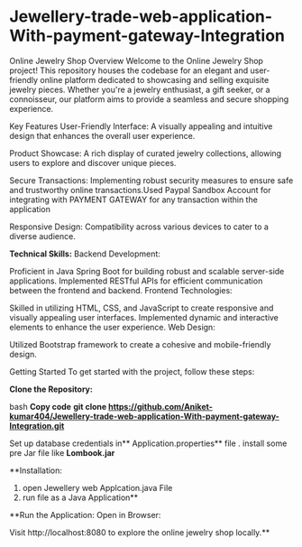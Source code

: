 # Jewellery-trade-web-application-With-payment-gateway-Integration

Online Jewelry Shop
Overview
Welcome to the Online Jewelry Shop project! This repository houses the codebase for an elegant and user-friendly online platform dedicated to showcasing and selling exquisite jewelry pieces. Whether you're a jewelry enthusiast, a gift seeker, or a connoisseur, our platform aims to provide a seamless and secure shopping experience.

Key Features
User-Friendly Interface: A visually appealing and intuitive design that enhances the overall user experience.

Product Showcase: A rich display of curated jewelry collections, allowing users to explore and discover unique pieces.

Secure Transactions: Implementing robust security measures to ensure safe and trustworthy online transactions.Used Paypal Sandbox Account for integrating with PAYMENT GATEWAY for any transaction within the application

Responsive Design: Compatibility across various devices to cater to a diverse audience.


**Technical Skills:**
Backend Development:

Proficient in Java Spring Boot for building robust and scalable server-side applications.
Implemented RESTful APIs for efficient communication between the frontend and backend.
Frontend Technologies:

Skilled in utilizing HTML, CSS, and JavaScript to create responsive and visually appealing user interfaces.
Implemented dynamic and interactive elements to enhance the user experience.
Web Design:

Utilized Bootstrap framework to create a cohesive and mobile-friendly design.

Getting Started
To get started with the project, follow these steps:

**Clone the Repository:**

bash
**Copy code**
**git clone https://github.com/Aniket-kumar404/Jewellery-trade-web-application-With-payment-gateway-Integration.git**

Set up database credentials in** Application.properties** file .
install some pre Jar file like
**Lombook.jar**

**Installation:
1) open Jewellery web Applcation.java File
2) run file as a Java Application**

**Run the Application:
Open in Browser:

Visit http://localhost:8080 to explore the online jewelry shop locally.**
